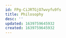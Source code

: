 ```yaml
---
id: FPg-CiJRTGjO7wvyfu9fs
title: Philosophy
desc: ''
updated: 1639759645932
created: 1639759645932
---
```



